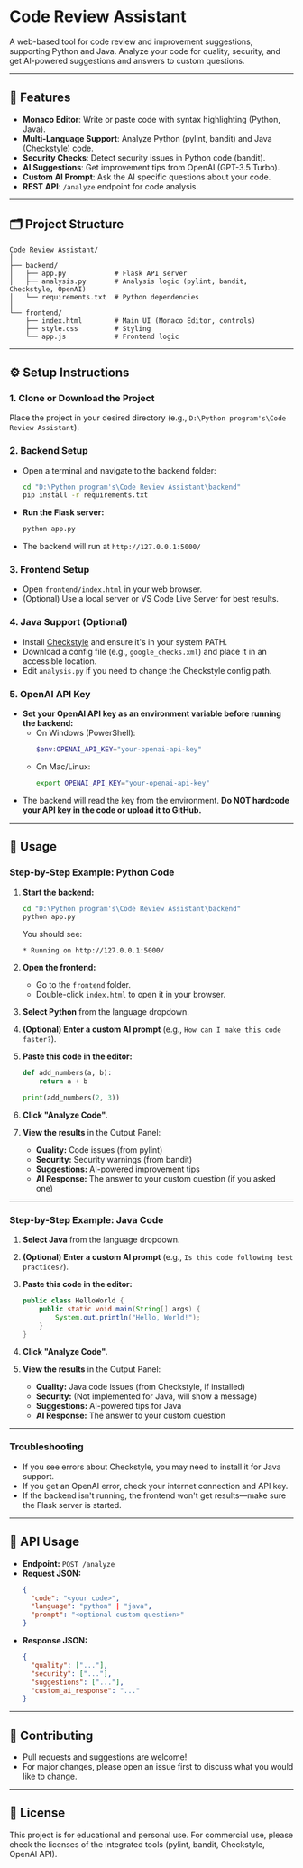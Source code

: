 # Code Review Assistant

A web-based tool for code review and improvement suggestions, supporting Python and Java. Analyze your code for quality, security, and get AI-powered suggestions and answers to custom questions.

---

## 🚀 Features
- **Monaco Editor**: Write or paste code with syntax highlighting (Python, Java).
- **Multi-Language Support**: Analyze Python (pylint, bandit) and Java (Checkstyle) code.
- **Security Checks**: Detect security issues in Python code (bandit).
- **AI Suggestions**: Get improvement tips from OpenAI (GPT-3.5 Turbo).
- **Custom AI Prompt**: Ask the AI specific questions about your code.
- **REST API**: `/analyze` endpoint for code analysis.

---

## 🗂️ Project Structure
```
Code Review Assistant/
│
├── backend/
│   ├── app.py            # Flask API server
│   ├── analysis.py       # Analysis logic (pylint, bandit, Checkstyle, OpenAI)
│   └── requirements.txt  # Python dependencies
│
└── frontend/
    ├── index.html        # Main UI (Monaco Editor, controls)
    ├── style.css         # Styling
    └── app.js            # Frontend logic
```

---

## ⚙️ Setup Instructions

### 1. **Clone or Download the Project**
Place the project in your desired directory (e.g., `D:\Python program's\Code Review Assistant`).

### 2. **Backend Setup**
- Open a terminal and navigate to the backend folder:
  ```sh
  cd "D:\Python program's\Code Review Assistant\backend"
  pip install -r requirements.txt
  ```
- **Run the Flask server:**
  ```sh
  python app.py
  ```
- The backend will run at `http://127.0.0.1:5000/`

### 3. **Frontend Setup**
- Open `frontend/index.html` in your web browser.
- (Optional) Use a local server or VS Code Live Server for best results.

### 4. **Java Support (Optional)**
- Install [Checkstyle](https://checkstyle.sourceforge.io/) and ensure it's in your system PATH.
- Download a config file (e.g., `google_checks.xml`) and place it in an accessible location.
- Edit `analysis.py` if you need to change the Checkstyle config path.

### 5. **OpenAI API Key**
- **Set your OpenAI API key as an environment variable before running the backend:**
  - On Windows (PowerShell):
    ```powershell
    $env:OPENAI_API_KEY="your-openai-api-key"
    ```
  - On Mac/Linux:
    ```sh
    export OPENAI_API_KEY="your-openai-api-key"
    ```
- The backend will read the key from the environment. **Do NOT hardcode your API key in the code or upload it to GitHub.**

---

## 📝 Usage

### **Step-by-Step Example: Python Code**

1. **Start the backend:**
   ```sh
   cd "D:\Python program's\Code Review Assistant\backend"
   python app.py
   ```
   You should see:
   ```
   * Running on http://127.0.0.1:5000/
   ```

2. **Open the frontend:**
   - Go to the `frontend` folder.
   - Double-click `index.html` to open it in your browser.

3. **Select Python** from the language dropdown.

4. **(Optional) Enter a custom AI prompt** (e.g., `How can I make this code faster?`).

5. **Paste this code in the editor:**
   ```python
   def add_numbers(a, b):
       return a + b

   print(add_numbers(2, 3))
   ```

6. **Click "Analyze Code".**

7. **View the results** in the Output Panel:
   - **Quality:** Code issues (from pylint)
   - **Security:** Security warnings (from bandit)
   - **Suggestions:** AI-powered improvement tips
   - **AI Response:** The answer to your custom question (if you asked one)

---

### **Step-by-Step Example: Java Code**

1. **Select Java** from the language dropdown.

2. **(Optional) Enter a custom AI prompt** (e.g., `Is this code following best practices?`).

3. **Paste this code in the editor:**
   ```java
   public class HelloWorld {
       public static void main(String[] args) {
           System.out.println("Hello, World!");
       }
   }
   ```

4. **Click "Analyze Code".**

5. **View the results** in the Output Panel:
   - **Quality:** Java code issues (from Checkstyle, if installed)
   - **Security:** (Not implemented for Java, will show a message)
   - **Suggestions:** AI-powered tips for Java
   - **AI Response:** The answer to your custom question

---

### **Troubleshooting**
- If you see errors about Checkstyle, you may need to install it for Java support.
- If you get an OpenAI error, check your internet connection and API key.
- If the backend isn't running, the frontend won't get results—make sure the Flask server is started.

---

## 🤖 API Usage
- **Endpoint:** `POST /analyze`
- **Request JSON:**
  ```json
  {
    "code": "<your code>",
    "language": "python" | "java",
    "prompt": "<optional custom question>"
  }
  ```
- **Response JSON:**
  ```json
  {
    "quality": ["..."],
    "security": ["..."],
    "suggestions": ["..."],
    "custom_ai_response": "..."
  }
  ```

---

## 🙌 Contributing
- Pull requests and suggestions are welcome!
- For major changes, please open an issue first to discuss what you would like to change.

---

## 📄 License
This project is for educational and personal use. For commercial use, please check the licenses of the integrated tools (pylint, bandit, Checkstyle, OpenAI API). 